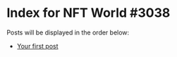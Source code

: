 # Index for NFT World #3038
Posts will be displayed in the order below:

- [Your first post](./001-first.md)

